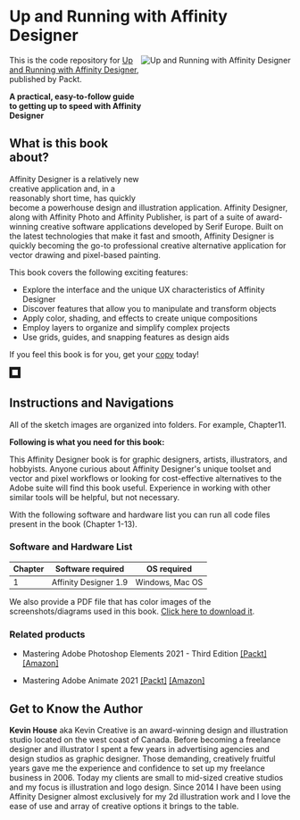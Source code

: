 # Up and Running with Affinity Designer

<a href="https://www.packtpub.com/product/up-and-running-with-affinity-designer/9781801079068?utm_source=github&utm_medium=repository&utm_campaign=9781801079068"><img src="https://static.packt-cdn.com/products/9781801079068/cover/smaller" alt="Up and Running with Affinity Designer" height="256px" align="right"></a>

This is the code repository for [Up and Running with Affinity Designer](https://www.packtpub.com/product/up-and-running-with-affinity-designer/9781801079068?utm_source=github&utm_medium=repository&utm_campaign=9781801079068), published by Packt.

**A practical, easy-to-follow guide to getting up to speed with Affinity Designer**

## What is this book about?
Affinity Designer is a relatively new creative application and, in a reasonably short time, has quickly become a powerhouse design and illustration application. Affinity Designer, along with Affinity Photo and Affinity Publisher, is part of a suite of award-winning creative software applications developed by Serif Europe. Built on the latest technologies that make it fast and smooth, Affinity Designer is quickly becoming the go-to professional creative alternative application for vector drawing and pixel-based painting.

This book covers the following exciting features: 
* Explore the interface and the unique UX characteristics of Affinity Designer
* Discover features that allow you to manipulate and transform objects
* Apply color, shading, and effects to create unique compositions
* Employ layers to organize and simplify complex projects
* Use grids, guides, and snapping features as design aids

If you feel this book is for you, get your [copy](https://www.amazon.com/dp/1801079064) today!

<a href="https://www.packtpub.com/?utm_source=github&utm_medium=banner&utm_campaign=GitHubBanner"><img src="https://raw.githubusercontent.com/PacktPublishing/GitHub/master/GitHub.png" 
alt="https://www.packtpub.com/" border="5" /></a>


## Instructions and Navigations
All of the sketch images are organized into folders. For example, Chapter11.


**Following is what you need for this book:**

This Affinity Designer book is for graphic designers, artists, illustrators, and hobbyists. Anyone curious about Affinity Designer's unique toolset and vector and pixel workflows or looking for cost-effective alternatives to the Adobe suite will find this book useful. Experience in working with other similar tools will be helpful, but not necessary.

With the following software and hardware list you can run all code files present in the book (Chapter 1-13).

### Software and Hardware List

| Chapter  | Software required                   | OS required                        |
| -------- | ------------------------------------| -----------------------------------|
| 1        | Affinity Designer 1.9               | Windows, Mac OS                    |



We also provide a PDF file that has color images of the screenshots/diagrams used in this book. [Click here to download it](https://static.packt-cdn.com/downloads/9781801079068_ColorImages.pdf).


### Related products <Other books you may enjoy>
* Mastering Adobe Photoshop Elements 2021 - Third Edition [[Packt]](https://www.packtpub.com/product/mastering-adobe-photoshop-elements-2021-third-edition/9781800566996?utm_source=github&utm_medium=repository&utm_campaign=9781800566996) [[Amazon]](https://www.amazon.com/dp/1800566999)

* Mastering Adobe Animate 2021 [[Packt]](https://www.packtpub.com/product/mastering-adobe-animate-2021/9781801074162?utm_source=github&utm_medium=repository&utm_campaign=9781801074162) [[Amazon]](https://www.amazon.com/dp/180107416X)

## Get to Know the Author
**Kevin House**
aka Kevin Creative is an award-winning design and illustration studio located on the west coast of Canada. Before becoming a freelance designer and illustrator I spent a few years in advertising agencies and design studios as graphic designer. Those demanding, creatively fruitful years gave me the experience and confidence to set up my freelance business in 2006. Today my clients are small to mid-sized creative studios and my focus is illustration and logo design. Since 2014 I have been using Affinity Designer almost exclusively for my 2d illustration work and I love the ease of use and array of creative options it brings to the table.





